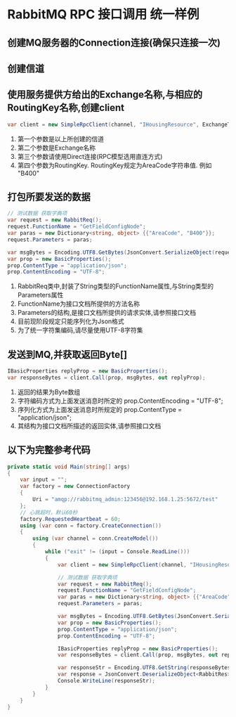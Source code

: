 # RabbitMQ RPC 接口调用 统一样例

## 创建MQ服务器的Connection连接(确保只连接一次)
## 创建信道
## 使用服务提供方给出的Exchange名称,与相应的RoutingKey名称,创建client
``` csharp
var client = new SimpleRpcClient(channel, "IHousingResource", ExchangeType.Direct, "B1");
```
1. 第一个参数是以上所创建的信道
1. 第二个参数是Exchange名称
1. 第三个参数请使用Direct连接(RPC模型选用直连方式)
1. 第四个参数为RoutingKey. RoutingKey规定为AreaCode字符串值. 例如 "B400"

## 打包所要发送的数据
``` csharp
// 测试数据 获取字典项
var request = new RabbitReq();
request.FunctionName = "GetFieldConfigNode";
var paras = new Dictionary<string, object> {{"AreaCode", "B400"}};
request.Parameters = paras;

var msgBytes = Encoding.UTF8.GetBytes(JsonConvert.SerializeObject(request));
var prop = new BasicProperties();
prop.ContentType = "application/json";
prop.ContentEncoding = "UTF-8";
```
1. RabbitReq类中,封装了String类型的FunctionName属性,与String类型的Parameters属性
1. FunctionName为接口文档所提供的方法名称
1. Parameters的结构,是接口文档所提供的请求实体,请参照接口文档
1. 目前现阶段规定只能序列化为Json格式
1. 为了统一字符集编码,请尽量使用UTF-8字符集

## 发送到MQ,并获取返回Byte[]
``` csharp
IBasicProperties replyProp = new BasicProperties();
var responseBytes = client.Call(prop, msgBytes, out replyProp);
```
1. 返回的结果为Byte数组
1. 字符编码方式为上面发送消息时所定的 prop.ContentEncoding = "UTF-8";
1. 序列化方式为上面发送消息时所规定的 prop.ContentType = "application/json";
1. 其结构为接口文档所描述的返回实体,请参照接口文档

## 以下为完整参考代码
``` csharp
private static void Main(string[] args)
{
    var input = "";
    var factory = new ConnectionFactory
    {
        Uri = "amqp://rabbitmq_admin:123456@192.168.1.25:5672/test"
    };
    // 心跳超时，默认60秒
    factory.RequestedHeartbeat = 60;
    using (var conn = factory.CreateConnection())
    {
        using (var channel = conn.CreateModel())
        {
            while ("exit" != (input = Console.ReadLine()))
            {
                var client = new SimpleRpcClient(channel, "IHousingResource", ExchangeType.Direct, "B1");

                // 测试数据 获取字典项
                var request = new RabbitReq();
                request.FunctionName = "GetFieldConfigNode";
                var paras = new Dictionary<string, object> {{"AreaCode", "B400"}};
                request.Parameters = paras;

                var msgBytes = Encoding.UTF8.GetBytes(JsonConvert.SerializeObject(request));
                var prop = new BasicProperties();
                prop.ContentType = "application/json";
                prop.ContentEncoding = "UTF-8";

                IBasicProperties replyProp = new BasicProperties();
                var responseBytes = client.Call(prop, msgBytes, out replyProp);

                var responseStr = Encoding.UTF8.GetString(responseBytes);
                var response = JsonConvert.DeserializeObject<RabbitRes>(responseStr);
                Console.WriteLine(responseStr);
            }
        }
    }
}
```